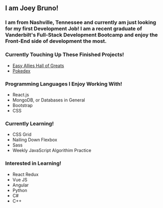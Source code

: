 ## I am Joey Bruno!
### I am from Nashville, Tennessee and currently am just looking for my first Development Job! I am a recent graduate of Vanderbilt's Full-Stack Development Bootcamp and enjoy the Front-End side of development the most.

### Currently Touching Up These Finished Projects!
* [Easy Allies Hall of Greats](https://github.com/brunojoey/ea-hall-of-greats)
* [Pokedex](https://github.com/brunojoey/pokedex-testing)

### Programming Languages I Enjoy Working With!
* React.js
* MongoDB, or Databases in General
* Bootstrap
* CSS

### Currently Learning!
* CSS Grid
* Nailing Down Flexbox
* Sass
* Weekly JavaScript Algorithim Practice 

### Interested in Learning!
* React Redux
* Vue JS
* Angular
* Python
* C#
* C++


<!--
**brunojoey/brunojoey** is a ✨ _special_ ✨ repository because its `README.md` (this file) appears on your GitHub profile.

Here are some ideas to get you started:

- 🔭 I’m currently working on ...
- 🌱 I’m currently learning ...
- 👯 I’m looking to collaborate on ...
- 🤔 I’m looking for help with ...
- 💬 Ask me about ...
- 📫 How to reach me: ...
- 😄 Pronouns: ...
- ⚡ Fun fact: ...
-->
